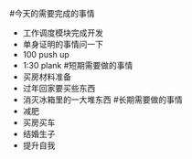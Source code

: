 #今天的需要完成的事情
- 工作调度模块完成开发
- 单身证明的事情问一下
- 100  push up
- 1:30 plank
#短期需要做的事情
- 买房材料准备
- 过年回家要买些东西
- 消灭冰箱里的一大堆东西
#长期需要做的事情
- 减肥
- 买房买车
- 结婚生子
- 提升自我
